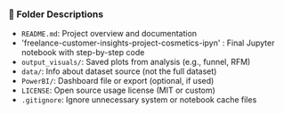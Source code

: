 ### 📄 Folder Descriptions

- `README.md`: Project overview and documentation
- 'freelance-customer-insights-project-cosmetics-ipyn' : Final Jupyter notebook with step-by-step code
- `output_visuals/`: Saved plots from analysis (e.g., funnel, RFM)
- `data/`: Info about dataset source (not the full dataset)
- `PowerBI/`: Dashboard file or export (optional, if used)
- `LICENSE`: Open source usage license (MIT or custom)
- `.gitignore`: Ignore unnecessary system or notebook cache files
